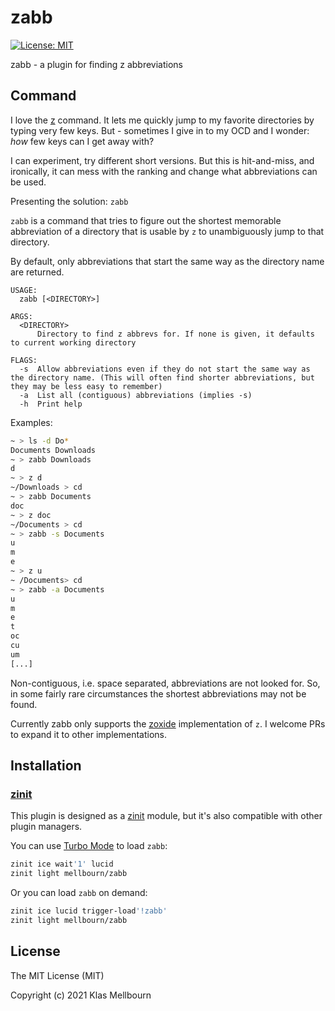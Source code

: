 # zabb

[![License: MIT][license icon]][license]

zabb - a plugin for finding z abbreviations

## Command

I love the [z][zoxide] command. It lets me quickly jump to my favorite directories by typing very few keys.
But - sometimes I give in to my OCD and I wonder: _how_ few keys can I get away with?

I can experiment, try different short versions. But this is hit-and-miss, and ironically, it can mess with the ranking and change what abbreviations can be used.

Presenting the solution: `zabb`

`zabb` is a command that tries to figure out the shortest memorable abbreviation of a directory that is usable by `z` to unambiguously jump to that directory.

By default, only abbreviations that start the same way as the directory name are returned.

```
USAGE:
  zabb [<DIRECTORY>]

ARGS:
  <DIRECTORY>
      Directory to find z abbrevs for. If none is given, it defaults to current working directory

FLAGS:
  -s  Allow abbreviations even if they do not start the same way as the directory name. (This will often find shorter abbreviations, but they may be less easy to remember)
  -a  List all (contiguous) abbreviations (implies -s)
  -h  Print help
```

Examples:

```zsh
~ > ls -d Do*
Documents Downloads
~ > zabb Downloads
d
~ > z d
~/Downloads > cd
~ > zabb Documents
doc
~ > z doc
~/Documents > cd
~ > zabb -s Documents
u
m
e
~ > z u
~ /Documents> cd
~ > zabb -a Documents
u
m
e
t
oc
cu
um
[...]
```

Non-contiguous, i.e. space separated, abbreviations are not looked for. So, in some fairly rare circumstances the shortest abbreviations may not be found.

Currently zabb only supports the [zoxide][zoxide] implementation of `z`. I welcome PRs to expand it to other implementations.

## Installation

### [zinit][zinit]

This plugin is designed as a [zinit][zinit] module, but it's also
compatible with other plugin managers.

You can use [Turbo Mode][turbo mode] to load `zabb`:

```zsh
zinit ice wait'1' lucid
zinit light mellbourn/zabb
```

Or you can load `zabb` on demand:

```zsh
zinit ice lucid trigger-load'!zabb'
zinit light mellbourn/zabb
```

## License

The MIT License (MIT)

Copyright (c) 2021 Klas Mellbourn

[license icon]: https://img.shields.io/badge/License-MIT-green.svg
[license]: https://opensource.org/licenses/MIT
[zinit]: https://github.com/zdharma/zinit
[turbo mode]: http://zdharma.org/zinit/wiki/INTRODUCTION/#turbo_mode_zsh_53
[zoxide]: https://github.com/ajeetdsouza/zoxide
